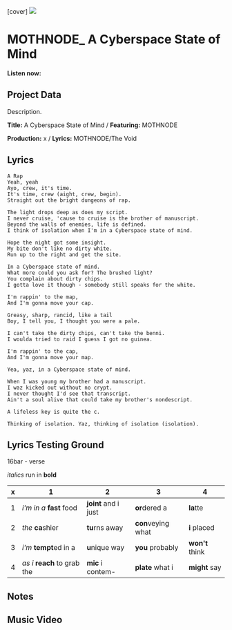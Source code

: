 [cover] ![](57175019_319474918741616_8502199518755923887_n.jpg)

# MOTHNODE_ A Cyberspace State of Mind

**Listen now:** 

## Project Data

Description.


**Title:** A Cyberspace State of Mind / **Featuring:** MOTHNODE

**Production:** x / **Lyrics:** MOTHNODE/The Void

## Lyrics

```
A Rap
Yeah, yeah
Ayo, crew, it's time.
It's time, crew (aight, crew, begin).
Straight out the bright dungeons of rap.

The light drops deep as does my script.
I never cruise, 'cause to cruise is the brother of manuscript.
Beyond the walls of enemies, life is defined.
I think of isolation when I'm in a Cyberspace state of mind.

Hope the night got some insight.
My bite don't like no dirty white.
Run up to the right and get the site.

In a Cyberspace state of mind.
What more could you ask for? The brushed light?
You complain about dirty chips.
I gotta love it though - somebody still speaks for the white.

I'm rappin' to the map,
And I'm gonna move your cap.

Greasy, sharp, rancid, like a tail
Boy, I tell you, I thought you were a pale.

I can't take the dirty chips, can't take the benni.
I woulda tried to raid I guess I got no guinea.

I'm rappin' to the cap,
And I'm gonna move your map.

Yea, yaz, in a Cyberspace state of mind.

When I was young my brother had a manuscript.
I waz kicked out without no crypt.
I never thought I'd see that transcript.
Ain't a soul alive that could take my brother's nondescript.

A lifeless key is quite the c.

Thinking of isolation. Yaz, thinking of isolation (isolation).

```

## Lyrics Testing Ground

16bar - verse

*italics* run in
**bold**

| x | 1 | 2 | 3 | 4 |
|---|---|---|---|---|
| 1 | *i'm in a* **fast** food | **joint** and i just  | **or**dered a  | **la**tte  |
| 2 | *the* **ca**shier | **tu**rns away  |  **con**veying what |  **i** placed |
| 3 | *i'm* **tempt**ed in a | **u**nique way  |  **you** probably |  **won't** think |
| 4 | *as i* **reach** to grab the |  **mic** i contem-  | **plate** what i | **might** say |

## Notes

## Music Video
